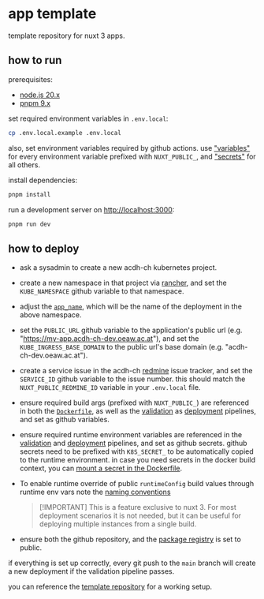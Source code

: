 # app template

template repository for nuxt 3 apps.

## how to run

prerequisites:

- [node.js 20.x](https://nodejs.org/en/download)
- [pnpm 9.x](https://pnpm.io/installation)

set required environment variables in `.env.local`:

```bash
cp .env.local.example .env.local
```

also, set environment variables required by github actions. use
["variables"](https://github.com/acdh-oeaw/template-app-nuxt/settings/variables/actions) for every
environment variable prefixed with `NUXT_PUBLIC_`, and
["secrets"](https://github.com/acdh-oeaw/template-app-nuxt/settings/secrets/actions) for all others.

install dependencies:

```bash
pnpm install
```

run a development server on [http://localhost:3000](http://localhost:3000):

```bash
pnpm run dev
```

## how to deploy

- ask a sysadmin to create a new acdh-ch kubernetes project.
- create a new namespace in that project via [rancher](https://rancher.acdh-dev.oeaw.ac.at), and set
  the `KUBE_NAMESPACE` github variable to that namespace.
- adjust the [`app_name`](./.github/workflows/build-deploy.yml#L36), which will be the name of the
  deployment in the above namespace.
- set the `PUBLIC_URL` github variable to the application's public url (e.g.
  "https://my-app.acdh-ch-dev.oeaw.ac.at"), and set the `KUBE_INGRESS_BASE_DOMAIN` to the public
  url's base domain (e.g. "acdh-ch-dev.oeaw.ac.at").
- create a service issue in the acdh-ch [redmine](https://redmine.acdh.oeaw.ac.at) issue tracker,
  and set the `SERVICE_ID` github variable to the issue number. this should match the
  `NUXT_PUBLIC_REDMINE_ID` variable in your `.env.local` file.
- ensure required build args (prefixed with `NUXT_PUBLIC_`) are referenced in both the
  [`Dockerfile`](./Dockerfile), as well as the [validation](./.github/workflows/validate.yml) as
  [deployment](./.github/workflows/build-deploy.yml) pipelines, and set as github variables.
- ensure required runtime environment variables are referenced in the
  [validation](./.github/workflows/validate.yml) and
  [deployment](./.github/workflows/build-deploy.yml) pipelines, and set as github secrets. github
  secrets need to be prefixed with `K8S_SECRET_` to be automatically copied to the runtime
  environment. in case you need secrets in the docker build context, you can
  [mount a secret in the Dockerfile](https://docs.docker.com/build/building/secrets/).
- To enable runtime override of public `runtimeConfig` build values through runtime env vars note
  the
  [naming conventions](https://nuxt.com/docs/guide/going-further/runtime-config#environment-variables)

  > [!IMPORTANT] This is a feature exclusive to nuxt 3. For most deployment scenarios it is not
  > needed, but it can be useful for deploying multiple instances from a single build.

- ensure both the github repository, and the
  [package registry](https://github.com/orgs/acdh-oeaw/packages/container/my-app/settings) is set to
  public.

if everything is set up correctly, every git push to the `main` branch will create a new deployment
if the validation pipeline passes.

you can reference the [template repository](https://github.com/acdh-oeaw/template-app-nuxt) for a
working setup.
